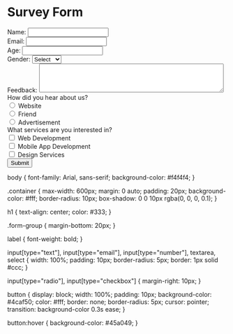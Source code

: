 <!DOCTYPE html>
<html lang="en">
<head>
    <meta charset="UTF-8">
    <meta name="viewport" content="width=device-width, initial-scale=1.0">
    <title>Survey Form</title>
    <link rel="stylesheet" href="styles.css">
</head>
<body>
    <div class="container">
        <h1>Survey Form</h1>
        <form id="survey-form">
            <div class="form-group">
                <label for="name">Name:</label>
                <input type="text" id="name" name="name" required>
            </div>
            <div class="form-group">
                <label for="email">Email:</label>
                <input type="email" id="email" name="email" required>
            </div>
            <div class="form-group">
                <label for="age">Age:</label>
                <input type="number" id="age" name="age" required>
            </div>
            <div class="form-group">
                <label for="gender">Gender:</label>
                <select id="gender" name="gender" required>
                    <option value="">Select</option>
                    <option value="male">Male</option>
                    <option value="female">Female</option>
                    <option value="other">Other</option>
                </select>
            </div>
            <div class="form-group">
                <label for="feedback">Feedback:</label>
                <textarea id="feedback" name="feedback" rows="4" cols="50"></textarea>
            </div>
            <div class="form-group">
                <label>How did you hear about us?</label><br>
                <input type="radio" id="hear-website" name="hear" value="website">
                <label for="hear-website">Website</label><br>
                <input type="radio" id="hear-friend" name="hear" value="friend">
                <label for="hear-friend">Friend</label><br>
                <input type="radio" id="hear-advertisement" name="hear" value="advertisement">
                <label for="hear-advertisement">Advertisement</label>
            </div>
            <div class="form-group">
                <label>What services are you interested in?</label><br>
                <input type="checkbox" id="service-webdev" name="services" value="webdev">
                <label for="service-webdev">Web Development</label><br>
                <input type="checkbox" id="service-mobiledev" name="services" value="mobiledev">
                <label for="service-mobiledev">Mobile App Development</label><br>
                <input type="checkbox" id="service-design" name="services" value="design">
                <label for="service-design">Design Services</label>
            </div>
            <button type="submit">Submit</button>
        </form>
    </div>
</body>
</html>

body {
    font-family: Arial, sans-serif;
    background-color: #f4f4f4;
}

.container {
    max-width: 600px;
    margin: 0 auto;
    padding: 20px;
    background-color: #fff;
    border-radius: 10px;
    box-shadow: 0 0 10px rgba(0, 0, 0, 0.1);
}

h1 {
    text-align: center;
    color: #333;
}

.form-group {
    margin-bottom: 20px;
}

label {
    font-weight: bold;
}

input[type="text"],
input[type="email"],
input[type="number"],
textarea,
select {
    width: 100%;
    padding: 10px;
    border-radius: 5px;
    border: 1px solid #ccc;
}

input[type="radio"],
input[type="checkbox"] {
    margin-right: 10px;
}

button {
    display: block;
    width: 100%;
    padding: 10px;
    background-color: #4caf50;
    color: #fff;
    border: none;
    border-radius: 5px;
    cursor: pointer;
    transition: background-color 0.3s ease;
}

button:hover {
    background-color: #45a049;
}
